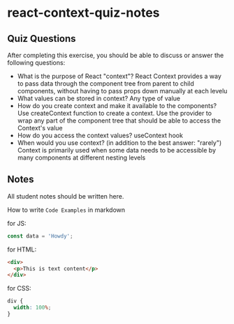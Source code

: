 # react-context-quiz-notes

## Quiz Questions

After completing this exercise, you should be able to discuss or answer the following questions:

- What is the purpose of React "context"?
  React Context provides a way to pass data through the component tree from parent to child components, without having to pass props down manually at each levelu
- What values can be stored in context?
  Any type of value
- How do you create context and make it available to the components?
  Use createContext function to create a context. Use the provider to wrap any part of the component tree that should be able to access the Context's value
- How do you access the context values?
  useContext hook
- When would you use context? (in addition to the best answer: "rarely")
  Context is primarily used when some data needs to be accessible by many components at different nesting levels

## Notes

All student notes should be written here.

How to write `Code Examples` in markdown

for JS:

```javascript
const data = 'Howdy';
```

for HTML:

```html
<div>
  <p>This is text content</p>
</div>
```

for CSS:

```css
div {
  width: 100%;
}
```
